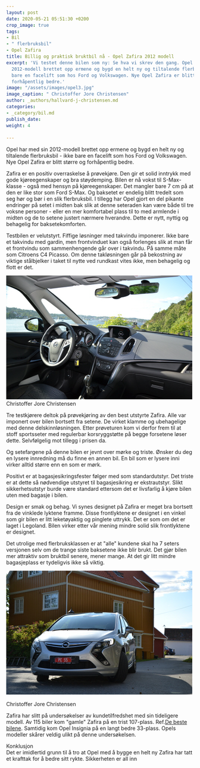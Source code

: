 ```yaml
---
layout: post
date: 2020-05-21 05:51:30 +0200
crop_image: true
tags:
- Bil
- " flerbruksbil"
- Opel Zafira
title: Billig og praktisk bruktbil nå - Opel Zafira 2012 modell
excerpt: 'Vi testet denne bilen som ny: Se hva vi skrev den gang. Opel har med sin
  2012-modell brettet opp ermene og bygd en helt ny og tiltalende flerbruksbil - ikke
  bare en facelift som hos Ford og Volkswagen. Nye Opel Zafira er blitt større og
  forhåpentlig bedre.'
image: "/assets/images/opel3.jpg"
image_caption: " Christoffer Jore Christensen"
author: _authors/hallvard-j-christensen.md
categories:
- _category/bil.md
publish_date: 
weight: 4

---
```

Opel har med sin 2012-modell brettet opp ermene og bygd en helt ny og tiltalende flerbruksbil - ikke bare en facelift som hos Ford og Volkswagen. Nye Opel Zafira er blitt større og forhåpentlig bedre.

Zafira er en positiv overraskelse å prøvekjøre. Den gir et solid inntrykk med gode kjøreegenskaper og bra støydemping. Bilen er nå vokst til S-Max-klasse - også med hensyn på kjøreegenskaper. Det mangler bare 7 cm på at den er like stor som Ford S-Max. Og baksetet er endelig blitt tredelt som seg hør og bør i en slik flerbruksbil. I tillegg har Opel gjort en del pikante endringer på setet i midten bak slik at denne seteraden kan være både til tre voksne personer - eller en mer komfortabel plass til to med armlende i midten og de to setene justert nærmere hverandre. Dette er nytt, nyttig og behagelig for baksetekomforten.

Testbilen er velutstyrt. Fiffige løsninger med takvindu imponerer. Ikke bare et takvindu med gardin, men frontvinduet kan også forlenges slik at man får et frontvindu som sammenhengende går over i takvindu. På samme måte som Citroens C4 Picasso. Om denne takløsningen går på bekostning av viktige stålbjelker i taket til nytte ved rundkast vites ikke, men behagelig og flott er det.

![](/assets/images/opel1.jpg)  
 Christoffer Jore Christensen

Tre testkjørere deltok på prøvekjøring av den best utstyrte Zafira. Alle var imponert over bilen bortsett fra setene. De virket klamme og ubehagelige med denne delskinnløsningen. Etter prøveturen kom vi derfor frem til at stoff sportsseter med regulerbar korsryggstøtte på begge forsetene løser dette. Selvfølgelig mot tillegg i prisen da.

Og setefargene på denne bilen er jevnt over mørke og triste. Ønsker du deg en lysere innredning må du finne en annen bil. En bil som er lysere inni virker alltid større enn en som er mørk.

Positivt er at bagasjesikringsfester følger med som standardutstyr. Det triste er at dette så nødvendige utstyret til bagasjesikring er ekstrautstyr. Slikt sikkerhetsutstyr burde være standard ettersom det er livsfarlig å kjøre bilen uten med bagasje i bilen.

Design er smak og behag. Vi synes designet på Zafira er meget bra bortsett fra de vinklede lyktene framme. Disse frontlyktene er designet i en vinkel som gir bilen er litt leketøyaktig og pinglete uttrykk. Det er som om det er laget i Legoland. Bilen virker etter vår mening mindre solid slik frontlyktene er designet.

Det utrolige med flerbruksklassen er at "alle" kundene skal ha 7 seters versjonen selv om de trange siste baksetene ikke blir brukt. Det gjør bilen mer attraktiv som bruktbil senere, mener mange. At det gir litt mindre bagasjeplass er tydeligvis ikke så viktig.

![](/assets/images/opel2.jpg)

 Christoffer Jore Christensen  
  
Zafira har slitt på undersøkelser av kundetilfredshet med sin tideligere modell. Av 115 biler kom "gamle" Zafira på en trist 107-plass. Ref.[De beste bilene](bestebilene.htm). Samtidig kom Opel Insignia på en langt bedre 33-plass. Opels modeller skårer veldig ulikt på denne undersøkelsen.

Konklusjon  
Det er imidlertid grunn til å tro at Opel med å bygge en helt ny Zafira har tatt et krafttak for å bedre sitt rykte. Sikkerheten er  all inn